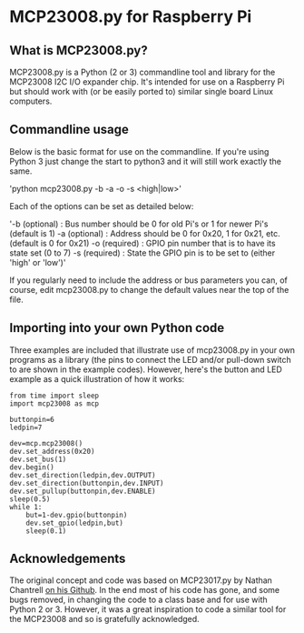 # MCP23008.py for Raspberry Pi

## What is MCP23008.py?

MCP23008.py is a Python (2 or 3) commandline tool and library for the MCP23008 I2C I/O expander chip. It's intended for use on a Raspberry Pi but should work with (or be easily ported to) similar single board Linux computers.

## Commandline usage

Below is the basic format for use on the commandline. If you're using Python 3 just change the start to python3 and it will still work exactly the same.

'python mcp23008.py -b <i2cbus> -a <i2caddress> -o <output pin> -s <high|low>'

Each of the options can be set as detailed below:

'-b (optional) : Bus number should be 0 for old Pi's or 1 for newer Pi's (default is 1)
-a (optional) : Address should be 0 for 0x20, 1 for 0x21, etc. (default is 0 for 0x21)
-o (required) : GPIO pin number that is to have its state set (0 to 7)
-s (required) : State the GPIO pin is to be set to (either 'high' or 'low')'

If you regularly need to include the address or bus parameters you can, of course, edit mcp23008.py to change the default values near the top of the file.

## Importing into your own Python code

Three examples are included that illustrate use of mcp23008.py in your own programs as a library (the pins to connect the LED and/or pull-down switch to are shown in the example codes). However, here's the button and LED example as a quick illustration of how it works:

```
from time import sleep
import mcp23008 as mcp

buttonpin=6
ledpin=7

dev=mcp.mcp23008()
dev.set_address(0x20)
dev.set_bus(1)
dev.begin()
dev.set_direction(ledpin,dev.OUTPUT)
dev.set_direction(buttonpin,dev.INPUT)
dev.set_pullup(buttonpin,dev.ENABLE)
sleep(0.5)
while 1:
    but=1-dev.gpio(buttonpin)
    dev.set_gpio(ledpin,but)
    sleep(0.1)
```

## Acknowledgements

The original concept and code was based on MCP23017.py by Nathan Chantrell [on his Github](http://nathan.chantrell.net). In the end most of his code has gone, and some bugs removed, in changing the code to a class base and for use with Python 2 or 3. However, it was a great inspiration to code a similar tool for the MCP23008 and so is gratefully acknowledged.

